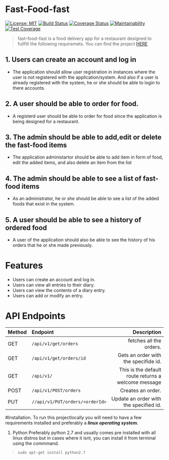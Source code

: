 # Fast-Food-fast
[![License: MIT](https://img.shields.io/badge/License-MIT-yellow.svg)](https://opensource.org/licenses/MIT) 
[![Build Status](https://travis-ci.org/edmondsylar/Fast-Food-Food.svg?branch=API)](https://travis-ci.org/edmondsylar/Fast-Food-Food)
[![Coverage Status](https://coveralls.io/repos/github/edmondsylar/Fast-Food-Food/badge.svg?branch=API)](https://coveralls.io/github/edmondsylar/Fast-Food-Food?branch=API) [![Maintainability](https://api.codeclimate.com/v1/badges/a99a88d28ad37a79dbf6/maintainability)](https://codeclimate.com/github/codeclimate/codeclimate/maintainability)  [![Test Coverage](https://api.codeclimate.com/v1/badges/a99a88d28ad37a79dbf6/test_coverage)](https://codeclimate.com/github/codeclimate/codeclimate/test_coverage)


> fast-food-fast is a food delivery app for a restaurant designed to fullfill the following requiremets.
You can find the project [HERE]( https://edmondsylar.github.io/Fast-Food-Food/)
## 1. Users can create an account and log in
- The application should allow user registration in instances where the user is not registered with the application/system. And also if a user is already registered with the system, he or she should be able to login to there accounts.

## 2. A user should be able to order for food.
- A registerd user should be able to order for food since the application is being designed for a restaurant.

## 3. The admin should be able to add,edit or delete the fast-food items
 - The application administartor should be able to add item in form of food, edit the added items, and also delete an item from the list

## 4. The admin should be able to see a list of fast-food items
- As an administrator, he or she should be able to see a list of the added foods that exist in the system.

## 5. A user should be able to see a history of ordered food
- A user of the application should also be able to see the history of his orders that he or she made previously.

# Features

* Users can create an account and log in. 
* Users can view all entries to their diary. 
* Users can view the contents of a diary entry. 
* Users can add or modify an entry. 
  
# API Endpoints

|  Method | Endpoint  | Description |
| --- | :--- | ---: |
| GET | `/api/v1/get/orders`  | fetches all the orders.
| GET | `/api/v1/get/orders/id`  | Gets an order with the specifide id.
| GET | `/api/v1/`  | This is the default route returns a welcome message
| POST | `/api/v1/POST/orders`   | Creates an order.
| PUT | `//api/v1/PUT/orders/<orderId>`  | Update an order with the specified id.

#Installation.
To run this projectlocally you will need to have a few requirements installed and preferably a ***linux operating system.*** 

1. Python 
Preferably python 2.7 and usually comes pre installed with all linux distros but in cases where it isnt, you can install it from terminal using the commmand.

> `` sudo apt-get install python2.7 ``
